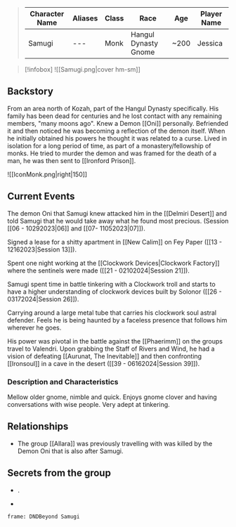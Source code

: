 
>  Character Name | Aliases | Class | Race | Age| Player Name |
>  -- | -- | -- | -- | -- |--|
> Samugi|---|Monk| Hangul Dynasty Gnome|~200| Jessica|

> [!infobox]
> ![[Samugi.png|cover hm-sm]]


## Backstory
From an area north of Kozah, part of the Hangul Dynasty specifically. His family has been dead for centuries and he lost contact with any remaining members, "many moons ago". Knew a Demon [[Oni]] personally. Befriended it and then noticed he was becoming a reflection of the demon itself. When he initially obtained his powers he thought it was related to a curse. Lived in isolation for a long period of time, as part of a monastery/fellowship of monks. He tried to murder the demon and was framed for the death of a man, he was then sent to [[Ironford Prison]].

![[IconMonk.png|right|150]] 

## Current Events
The demon Oni that Samugi knew attacked him in the [[Delmiri Desert]] and told Samugi that he would take away what he found most precious. (Session [[06 - 10292023|06]] and [[07- 11052023|07]]).

Signed a lease for a shitty apartment in [[New Calim]] on Fey Paper ([[13 - 12162023|Session 13]]).

Spent one night working at the [[Clockwork Devices|Clockwork Factory]] where the sentinels were made ([[21 - 02102024|Session 21]]).

Samugi spent time in battle tinkering with a Clockwork troll and starts to have a higher understanding of clockwork devices built by Solonor ([[26 - 03172024|Session 26]]).

Carrying around a large metal tube that carries his clockwork soul astral defender. Feels he is being haunted by a faceless presence that follows him wherever he goes.

His power was pivotal in the battle against the [[Phaerimm]] on the groups travel to Valendri. Upon grabbing the Staff of Rivers and Wind, he had a vision of defeating [[Aurunat, The Inevitable]] and then confronting [[Ironsoul]] in a cave in the desert ([[39 - 06162024|Session 39]]).

### Description and Characteristics
Mellow older gnome, nimble and quick. Enjoys gnome clover and having conversations with wise people. Very adept at tinkering. 

## Relationships
- The group [[Allara]] was previously travelling with was killed by the Demon Oni that is also after Samugi.

## Secrets from the group
- .


-
``` custom-frames
frame: DNDBeyond Samugi
```